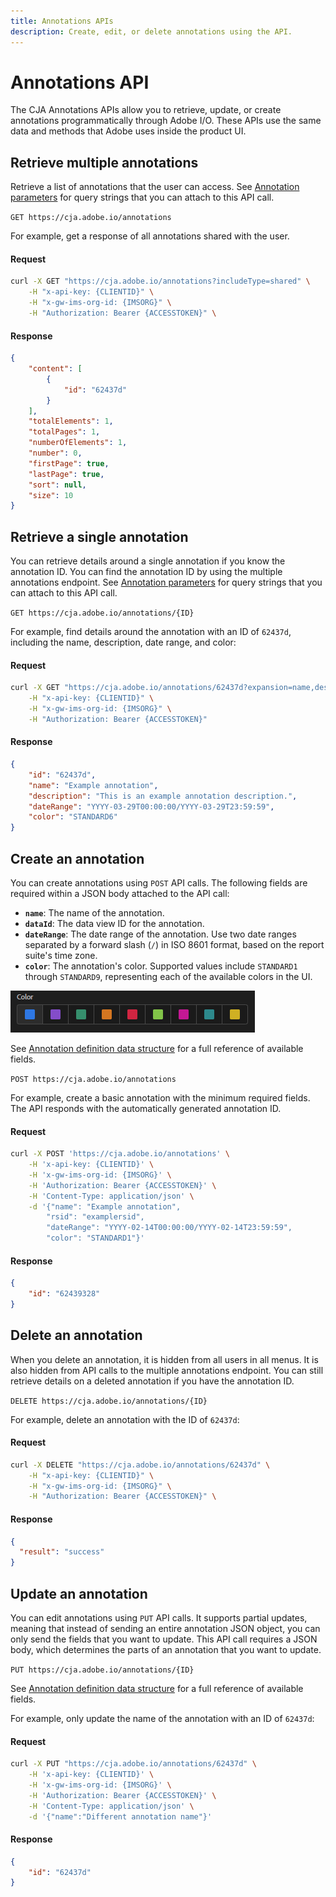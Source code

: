```yaml
---
title: Annotations APIs
description: Create, edit, or delete annotations using the API.
---
```


# Annotations API

The CJA Annotations APIs allow you to retrieve, update, or create annotations programmatically through Adobe I/O. These APIs use the same data and methods that Adobe uses inside the product UI.

## Retrieve multiple annotations

Retrieve a list of annotations that the user can access. See [Annotation parameters](parameters.md) for query strings that you can attach to this API call.

`GET https://cja.adobe.io/annotations`

For example, get a response of all annotations shared with the user.

<CodeBlock slots="heading, code" repeat="2" languages="CURL,JSON"/>

#### Request

```sh
curl -X GET "https://cja.adobe.io/annotations?includeType=shared" \
    -H "x-api-key: {CLIENTID}" \
    -H "x-gw-ims-org-id: {IMSORG}" \
    -H "Authorization: Bearer {ACCESSTOKEN}" \
```

#### Response

```json
{
    "content": [
        {
            "id": "62437d"
        }
    ],
    "totalElements": 1,
    "totalPages": 1,
    "numberOfElements": 1,
    "number": 0,
    "firstPage": true,
    "lastPage": true,
    "sort": null,
    "size": 10
}
```

## Retrieve a single annotation

You can retrieve details around a single annotation if you know the annotation ID. You can find the annotation ID by using the multiple annotations endpoint. See [Annotation parameters](parameters.md) for query strings that you can attach to this API call.

`GET https://cja.adobe.io/annotations/{ID}`

For example, find details around the annotation with an ID of `62437d`, including the name, description, date range, and color:

<CodeBlock slots="heading, code" repeat="2" languages="CURL,JSON"/>

#### Request

```sh
curl -X GET "https://cja.adobe.io/annotations/62437d?expansion=name,description,dateRange,color" \
    -H "x-api-key: {CLIENTID}" \
    -H "x-gw-ims-org-id: {IMSORG}" \
    -H "Authorization: Bearer {ACCESSTOKEN}"
```

#### Response

```json
{
    "id": "62437d",
    "name": "Example annotation",
    "description": "This is an example annotation description.",
    "dateRange": "YYYY-03-29T00:00:00/YYYY-03-29T23:59:59",
    "color": "STANDARD6"
}
```

## Create an annotation

You can create annotations using `POST` API calls. The following fields are required within a JSON body attached to the API call:

* **`name`**: The name of the annotation.
* **`dataId`**: The data view ID for the annotation.
* **`dateRange`**: The date range of the annotation. Use two date ranges separated by a forward slash (`/`) in ISO 8601 format, based on the report suite's time zone.
* **`color`**: The annotation's color. Supported values include `STANDARD1` through `STANDARD9`, representing each of the available colors in the UI.

![Annotation colors](../../assets/annotation-colors.png)

See [Annotation definition data structure](definition.md) for a full reference of available fields.

`POST https://cja.adobe.io/annotations`

For example, create a basic annotation with the minimum required fields. The API responds with the automatically generated annotation ID.

<CodeBlock slots="heading, code" repeat="2" languages="CURL,JSON"/>

#### Request

```sh
curl -X POST 'https://cja.adobe.io/annotations' \
    -H 'x-api-key: {CLIENTID}' \
    -H 'x-gw-ims-org-id: {IMSORG}' \
    -H 'Authorization: Bearer {ACCESSTOKEN}' \
    -H 'Content-Type: application/json' \
    -d '{"name": "Example annotation",
        "rsid": "examplersid",
        "dateRange": "YYYY-02-14T00:00:00/YYYY-02-14T23:59:59",
        "color": "STANDARD1"}'
```

#### Response

```json
{
    "id": "62439328"
}
```

## Delete an annotation

When you delete an annotation, it is hidden from all users in all menus. It is also hidden from API calls to the multiple annotations endpoint. You can still retrieve details on a deleted annotation if you have the annotation ID.

`DELETE https://cja.adobe.io/annotations/{ID}`

For example, delete an annotation with the ID of `62437d`:

<CodeBlock slots="heading, code" repeat="2" languages="CURL,JSON"/>

#### Request

```sh
curl -X DELETE "https://cja.adobe.io/annotations/62437d" \
    -H "x-api-key: {CLIENTID}" \
    -H "x-gw-ims-org-id: {IMSORG}" \
    -H "Authorization: Bearer {ACCESSTOKEN}" \
```

#### Response

```json
{
  "result": "success"
}
```

## Update an annotation

You can edit annotations using `PUT` API calls. It supports partial updates, meaning that instead of sending an entire annotation JSON object, you can only send the fields that you want to update. This API call requires a JSON body, which determines the parts of an annotation that you want to update.

`PUT https://cja.adobe.io/annotations/{ID}`

See [Annotation definition data structure](definition.md) for a full reference of available fields.

For example, only update the name of the annotation with an ID of `62437d`:

<CodeBlock slots="heading, code" repeat="2" languages="CURL,JSON"/>

#### Request

```sh
curl -X PUT "https://cja.adobe.io/annotations/62437d" \
    -H 'x-api-key: {CLIENTID}' \
    -H 'x-gw-ims-org-id: {IMSORG}' \
    -H 'Authorization: Bearer {ACCESSTOKEN}' \
    -H 'Content-Type: application/json' \
    -d '{"name":"Different annotation name"}'
```

#### Response

```json
{
    "id": "62437d"
}
```
